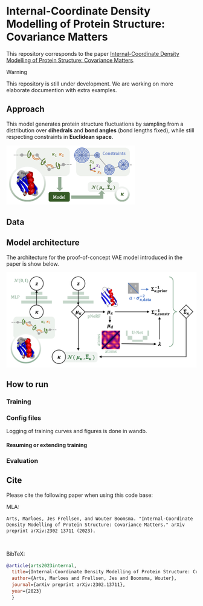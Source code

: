 # Internal-Coordinate Density Modelling of Protein Structure: Covariance Matters

This repository corresponds to the paper [Internal-Coordinate Density Modelling of Protein Structure: Covariance Matters](https://arxiv.org/abs/2302.13711).

> [!WARNING]  
> This repository is still under development. We are working on more elaborate documention with extra examples.

## Approach
This model generates protein structure fluctuations by sampling from a distribution over **dihedrals** and **bond angles** (bond lengths fixed), while still respecting constraints in **Euclidean space**. 

<img src="./images/fig1.png" alt="model" width="340"/>

## Data


## Model architecture
The architecture for the proof-of-concept VAE model introduced in the paper is show below.

<img src="./images/model.png" alt="model" width="680"/>

## How to run

### Training

### Config files
Logging of training curves and figures is done in wandb.

#### Resuming or extending training

### Evaluation


## Cite
Please cite the following paper when using this code base:

MLA:
```
Arts, Marloes, Jes Frellsen, and Wouter Boomsma. "Internal-Coordinate Density Modelling of Protein Structure: Covariance Matters." arXiv preprint arXiv:2302 13711 (2023).
```

<br>

BibTeX:
```bibtex
@article{arts2023internal,
  title={Internal-Coordinate Density Modelling of Protein Structure: Covariance Matters},
  author={Arts, Marloes and Frellsen, Jes and Boomsma, Wouter},
  journal={arXiv preprint arXiv:2302.13711},
  year={2023}
  }
```